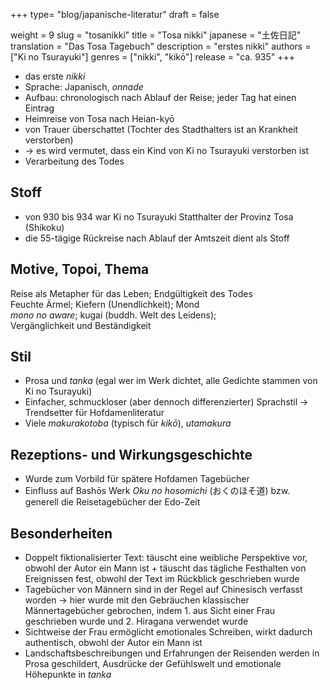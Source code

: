 +++
type= "blog/japanische-literatur"
draft = false

weight = 9
slug = "tosanikki"
title = "Tosa nikki"
japanese = "土佐日記"
translation = "Das Tosa Tagebuch"
description = "erstes nikki"
authors = ["Ki no Tsurayuki"]
genres = ["nikki", "kikō"]
release = "ca. 935"
+++

- das erste _nikki_
- Sprache: Japanisch, _onnade_
- Aufbau: chronologisch nach Ablauf der Reise; jeder Tag hat einen Eintrag
- Heimreise von Tosa nach Heian-kyō
- von Trauer überschattet (Tochter des Stadthalters ist an Krankheit verstorben)
- -> es wird vermutet, dass ein Kind von Ki no Tsurayuki verstorben ist
- Verarbeitung des Todes

## Stoff

- von 930 bis 934 war Ki no Tsurayuki Statthalter der Provinz Tosa (Shikoku)  
- die 55-tägige Rückreise nach Ablauf der Amtszeit dient als Stoff

## Motive, Topoi, Thema

Reise als Metapher für das Leben; Endgültigkeit des Todes  
Feuchte Ärmel; Kiefern (Unendlichkeit); Mond  
*mono no aware*; kugai (buddh. Welt des Leidens);  
Vergänglichkeit und Beständigkeit

## Stil

- Prosa und _tanka_ (egal wer im Werk dichtet, alle Gedichte stammen von Ki no Tsurayuki)  
- Einfacher, schmuckloser (aber dennoch differenzierter) Sprachstil -> Trendsetter für Hofdamenliteratur  
- Viele _makurakotoba_ (typisch für _kikō_), _utamakura_

## Rezeptions- und Wirkungsgeschichte

- Wurde zum Vorbild für spätere Hofdamen Tagebücher  
- Einfluss auf Bashōs Werk _Oku no hosomichi_ (おくのほそ道) bzw. generell die Reisetagebücher der Edo-Zeit

## Besonderheiten

- Doppelt fiktionalisierter Text: täuscht eine weibliche Perspektive vor, obwohl der Autor ein Mann ist + täuscht das tägliche Festhalten von Ereignissen fest, obwohl der Text im Rückblick geschrieben wurde
- Tagebücher von Männern sind in der Regel auf Chinesisch verfasst worden -> hier wurde mit den Gebräuchen klassischer Männertagebücher gebrochen, indem 1. aus Sicht einer Frau geschrieben wurde und 2. Hiragana verwendet wurde
- Sichtweise der Frau ermöglicht emotionales Schreiben, wirkt dadurch authentisch, obwohl der Autor ein Mann ist
- Landschaftsbeschreibungen und Erfahrungen der Reisenden werden in Prosa geschildert, Ausdrücke der Gefühlswelt und emotionale Höhepunkte in _tanka_
